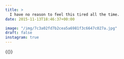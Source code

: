 ```yaml
---
title: >
  I have no reason to feel this tired all the time.
date: 2015-11-13T18:46:37+00:00

image: "/img/7c3a02fd7b2cea5a6981f3c6647c027a.jpg"
draft: false
instagram: true
---
```


{{<photo src="/img/7c3a02fd7b2cea5a6981f3c6647c027a.jpg">}}
